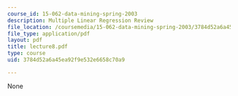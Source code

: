 ```yaml
---
course_id: 15-062-data-mining-spring-2003
description: Multiple Linear Regression Review
file_location: /coursemedia/15-062-data-mining-spring-2003/3784d52a6a45ea92f9e532e6658c70a9_lecture8.pdf
file_type: application/pdf
layout: pdf
title: lecture8.pdf
type: course
uid: 3784d52a6a45ea92f9e532e6658c70a9

---
```

None
